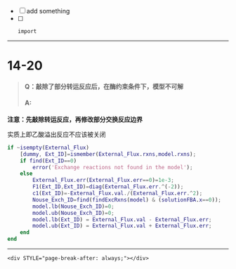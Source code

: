 * [ ] add something
* [ ] ```
  import
  ```

---

# 14-20

> #### Q：敲除了部分转运反应后，在酶约束条件下，模型不可解
>
> #### A:

**注意：先敲除转运反应，再修改部分交换反应边界**

实质上即乙酸溢出反应不应该被关闭

```MATLAB
if ~isempty(External_Flux)
    [dummy, Ext_ID]=ismember(External_Flux.rxns,model.rxns);
    if find(Ext_ID==0)
        error('Exchange reactions not found in the model');
    else
        External_Flux.err(External_Flux.err==0)=1e-3;
        F1(Ext_ID,Ext_ID)=diag(External_Flux.err.^(-2));
        c1(Ext_ID)=-External_Flux.val./(External_Flux.err.^2);
        Nouse_Exch_ID=find(findExcRxns(model) & (solutionFBA.x==0));
        model.lb(Nouse_Exch_ID)=0;
        model.ub(Nouse_Exch_ID)=0;
        model.lb(Ext_ID) = External_Flux.val - External_Flux.err;
        model.ub(Ext_ID) = External_Flux.val + External_Flux.err;
    end
end
```

---



```
<div STYLE="page-break-after: always;"></div>
```

  




